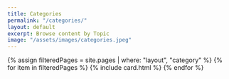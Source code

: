 ```yaml
---
title: Categories
permalink: "/categories/"
layout: default
excerpt: Browse content by Topic
image: "/assets/images/categories.jpeg"
---
```


<!-- Content -->
<main class="p-3" aria-label="Content">
    <section class="container">
        <div class="row row-cols-1 row-cols-md-3">
            {% assign filteredPages = site.pages | where: "layout", "category" %}
            {% for item in filteredPages %}
            {% include card.html %}
            {% endfor %}
        </div>
    </section>
</main>